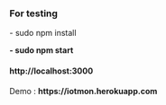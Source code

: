 
<h3>For testing </h3>
<p> - sudo npm install</p>
<b> - sudo npm start</b>
<h4> http://localhost:3000</h4>
Demo :
<b>https://iotmon.herokuapp.com</b>

